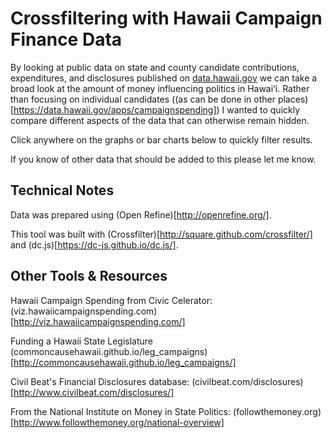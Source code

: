 # Crossfiltering with Hawaii Campaign Finance Data


By looking at public data on state and county candidate contributions, expenditures, and disclosures published on [data.hawaii.gov](http://data.hawaii.gov) we can take a broad look at the amount of money influencing politics in Hawai‘i. Rather than focusing on individual candidates ((as can be done in other places)[https://data.hawaii.gov/apps/campaignspending]) I wanted to quickly compare different aspects of the data that can otherwise remain hidden.

Click anywhere on the graphs or bar charts below to quickly filter results.

If you know of other data that should be added to this please let me know.



## Technical Notes

Data was prepared using (Open Refine)[http://openrefine.org/].

This tool was built with (Crossfilter)[http://square.github.com/crossfilter/] and (dc.js)[https://dc-js.github.io/dc.js/].


## Other Tools & Resources

Hawaii Campaign Spending from Civic Celerator: (viz.hawaiicampaignspending.com)[http://viz.hawaiicampaignspending.com/]

Funding a Hawaii State Legislature (commoncausehawaii.github.io/leg_campaigns)[http://commoncausehawaii.github.io/leg_campaigns/]

Civil Beat's Financial Disclosures database: (civilbeat.com/disclosures)[http://www.civilbeat.com/disclosures/]

From the National Institute on Money in State Politics: (followthemoney.org)[http://www.followthemoney.org/national-overview]